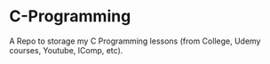 # C-Programming
A Repo to storage my C Programming lessons (from College, Udemy courses, Youtube, IComp, etc). 
